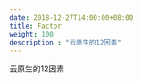 ```yaml
---
date: 2018-12-27T14:00:00+08:00
title: Factor
weight: 100
description : "云原生的12因素"
---
```




云原生的12因素